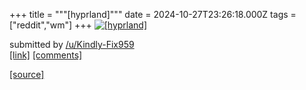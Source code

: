 +++
title = """[hyprland]"""
date = 2024-10-27T23:26:18.000Z
tags = ["reddit","wm"]
+++
[![[hyprland]](https://preview.redd.it/4ci57ee0vdxd1.png?width=640&crop=smart&auto=webp&s=9dc67d379942033e67f982b3a84680e2cfbe6468 "[hyprland]")](https://www.reddit.com/r/unixporn/comments/1gdo9hu/hyprland/)

submitted by [/u/Kindly-Fix959](https://www.reddit.com/user/Kindly-Fix959)  
[\[link\]](https://i.redd.it/4ci57ee0vdxd1.png) [\[comments\]](https://www.reddit.com/r/unixporn/comments/1gdo9hu/hyprland/)

[[source]](https://www.reddit.com/r/unixporn/comments/1gdo9hu/hyprland/)
